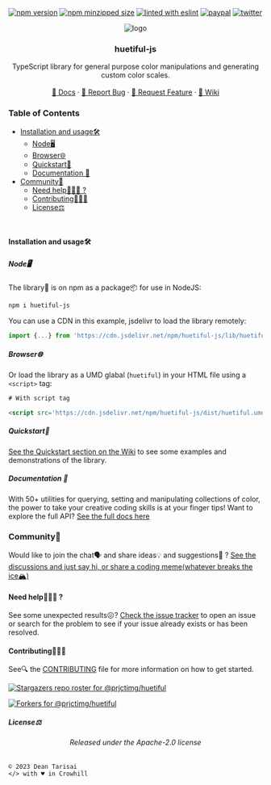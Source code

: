 [![npm version](https://img.shields.io/npm/v/huetiful-js)](https://www.npmjs.com/package/huetiful-js)
[![npm minzipped size](https://img.shields.io/bundlephobia/minzip/huetiful-js)](https://bundlephobia.com/package/huetiful-js)
[![linted with eslint](https://img.shields.io/badge/linted_with-ES_Lint-4B32C3.svg?logo=eslint)](https://github.com/eslint/eslint)
[![paypal](https://img.shields.io/badge/donate-paypal-informational?logo=paypal)](https://www.paypal.com/donate/?hosted_button_id=CRFWNCE6EW5X2)
[![twitter](https://img.shields.io/twitter/follow/deantarisai?style=social)](https://twitter.com/deantarisai)


  <p align='center'>
    <img alt="logo" title="huetiful-js" src=".github/logo.png">
  </p>
<h3 align='center'>huetiful-js</h3>

<p align='center'>TypeScript library for general purpose color manipulations and generating custom color scales.
<br>
<br>
 <a href="https://prjctimg.github.io/huetiful">📜 Docs</a>
    ·
    <a href="https://github.com/prjctimg/prjctimg/issues/new?template=---bug-report.md">🐞 Report Bug</a>
    ·
    <a href="https://github.com/prjctimg/huetiful/issues/new?template=---feature-request.md">🍩 Request Feature</a>
    ·
    <a href="https://github.com/prjctimg/huetiful/wiki">🧠 Wiki </a>
</p>

### Table of Contents

- [Installation and usage🛠️](#installation-and-usage)
  - [Node🖥️](#node)
  - [Browser🌐](#browser)
  - [Quickstart🏁](#quickstart)
  - [Documentation 📜](#documentation-)
- [Community👥](#community)
  - [Need help💁🏽‍♂️ ?](#-need-help-)
  - [Contributing🏋🏼‍♀️](#-contributing)
  - [License⚖️](#license)

<br>

#### Installation and usage🛠️

##### Node🖥️

The library🧾 is on npm as a package📦 for use in NodeJS:

```bash
npm i huetiful-js
```

You can use a CDN in this example, jsdelivr to load the library remotely:

```js
import {...} from 'https://cdn.jsdelivr.net/npm/huetiful-js/lib/huetiful.esm.mjs'

```

##### Browser🌐

Or load the library as a UMD glabal (`huetiful`) in your HTML file using a `<script>` tag:

```html
# With script tag

<script src='https://cdn.jsdelivr.net/npm/huetiful-js/dist/huetiful.umd.js'></script>
```

##### Quickstart🏁

[See the Quickstart section on the Wiki](https://github.com/prjctimg/huetiful/wiki/Quickstart-%F0%9F%8F%81) to see some examples and demonstrations of the library.

##### Documentation 📜
With 50+ utilities for querying, setting and manipulating collections of color, the power to take your creative coding skills is at your finger tips! 
Want to explore the full API? [See the full docs here](https:prjctimg.github.io/huetiful)
<br>

### Community👥

Would like to join the chat🗣️ and share ideas💡 and suggestions💭 ? [See the discussions and just say hi, or share a coding meme(whatever breaks the ice🏔️)](https://github.com/prjctimg/huetiful/discussions)

#### Need help💁🏽‍♂️ ?

See some unexpected results😖? [Check the issue tracker](https://github.com/prjctimg/huetiful/issues) to open an issue or search for the problem to see if your issue already exists or has been resolved.

#### Contributing🏋🏼‍♀️

See🔍 the [CONTRIBUTING](./CONTRIBUTING.md) file for more information on how to get started.


[![Stargazers repo roster for @prjctimg/huetiful](https://reporoster.com/stars/dark/prjctimg/huetiful)](https://github.com/prjctimg/huetiful/stargazers)

[![Forkers for @prjctimg/huetiful](https://reporoster.com/forks/dark/prjctimg/huetiful)](https://github.com/prjctimg/huetiful/network/members)

##### License⚖️

<h6 norefer align='center'>
Released under the Apache-2.0 license
</h6>
<code align='center'>&copy; 2023 Dean Tarisai
</code>
<code align='center'>&lt;/&gt; with ♥ in Crowhill
</code>
